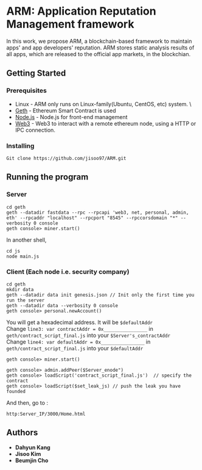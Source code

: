 # ARM: Application Reputation Management framework
In this work, we propose ARM, a blockchain-based framework to maintain apps' and app developers' reputation.
ARM stores static analysis results of all apps, which are released to the official app markets, in the blockchian.

## Getting Started

### Prerequisites
* Linux - ARM only runs on Linux-family(Ubuntu, CentOS, etc) system. \\
* [Geth](https://github.com/ethereum/go-ethereum/wiki/geth) - Ethereum Smart Contract is used
* [Node.js](https://nodejs.org/ko/) - Node.js for front-end management
* [Web3](https://web3js.readthedocs.io/en/1.0/) - Web3 to interact with a remote ethereum node, using a HTTP or IPC connection.

### Installing

```
Git clone https://github.com/jisoo97/ARM.git
```

## Running the program

### Server
```
cd geth
geth --datadir fastdata --rpc --rpcapi 'web3, net, personal, admin, eth' --rpcaddr "localhost" --rpcport "8545" --rpccorsdomain "*" --verbosity 0 console
geth console> miner.start()
```
In another shell,
```
cd js
node main.js
```

### Client (Each node i.e. security company)

```
cd geth
mkdir data
geth --datadir data init genesis.json // Init only the first time you run the server
geth --datadir data --verbosity 0 console
geth console> personal.newAccount()
```
You will get a hexadecimal address. It will be ```$defaultAddr``` \
Change ```line3: var contractAddr = 0x________________``` in ```geth/contract_script_final.js``` into your ```$Server's_contractAddr``` \
Change ```line4: var defaultAddr = 0x________________``` in ```geth/contract_script_final.js``` into your ```$defaultAddr```

```
geth console> miner.start()
```

```
geth console> admin.addPeer($Server_enode")
geth console> loadScript('contract_script_final.js')  // specify the contract
geth console> loadScript($set_leak_js) // push the leak you have founded
```
And then, go to :
```
http:Server_IP/3000/Home.html
```
## Authors

* **Dahyun Kang**
* **Jisoo Kim**
* **Beumjin Cho**
